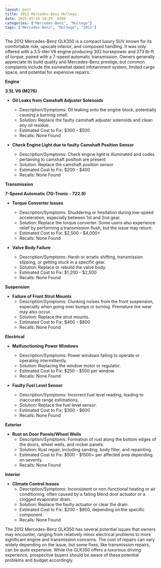 ```yaml
---
layout: post
title: 2012 Mercedes-Benz Multego
date: 2025-03-19 10:29 -0400
categories: ["Mercedes-Benz", "Multego"]
tags: ["Mercedes-Benz", "Multego", "2012"]
---
```

The 2012 Mercedes-Benz GLK350 is a compact luxury SUV known for its comfortable ride, upscale interior, and composed handling. It was only offered with a 3.5-liter V6 engine producing 302 horsepower and 273 lb-ft of torque, paired with a 7-speed automatic transmission. Owners generally appreciate its build quality and Mercedes-Benz prestige, but common complaints include the somewhat dated infotainment system, limited cargo space, and potential for expensive repairs.

**Engine**

**3.5L V6 (M276)**

*   **Oil Leaks from Camshaft Adjuster Solenoids**
    *   Description/Symptoms: Oil leaking onto the engine block, potentially causing a burning smell.
    *   Solution: Replace the faulty camshaft adjuster solenoids and clean any oil residue.
    *   Estimated Cost to Fix: $300 - $500
    *   Recalls: None Found

*   **Check Engine Light due to faulty Camshaft Position Sensor**
    *   Description/Symptoms: Check engine light is illuminated and codes pertaining to camshaft position are present
    *   Solution: Replace the camshaft position sensor
    *   Estimated Cost to Fix: $200 - $400
    *   Recalls: None Found

**Transmission**

**7-Speed Automatic (7G-Tronic - 722.9)**

*   **Torque Converter Issues**
    *   Description/Symptoms: Shuddering or hesitation during low-speed acceleration, especially between 1st and 2nd gear.
    *   Solution: Replace the torque converter. Some users also experience relief by performing a transmission flush, but the issue may return.
    *   Estimated Cost to Fix: $2,500 - $4,000+
    *   Recalls: None Found

*   **Valve Body Failure**
    *   Description/Symptoms: Harsh or erratic shifting, transmission slipping, or getting stuck in a specific gear.
    *   Solution: Replace or rebuild the valve body.
    *   Estimated Cost to Fix: $1,200 - $2,500
    *   Recalls: None Found

**Suspension**

*   **Failure of Front Strut Mounts**
    *   Description/Symptoms: Clunking noises from the front suspension, especially when going over bumps or turning. Premature tire wear may also occur.
    *   Solution: Replace the strut mounts.
    *   Estimated Cost to Fix: $400 - $800
    *   Recalls: None Found

**Electrical**

*   **Malfunctioning Power Windows**
    *   Description/Symptoms: Power windows failing to operate or operating intermittently.
    *   Solution: Replacing the window motor or regulator.
    *   Estimated Cost to Fix: $250 - $500 per window
    *   Recalls: None Found

*   **Faulty Fuel Level Sensor**
    *   Description/Symptoms: Incorrect fuel level reading, leading to inaccurate range estimations.
    *   Solution: Replace the fuel level sensor.
    *   Estimated Cost to Fix: $300 - $600
    *   Recalls: None Found

**Exterior**

*   **Rust on Door Panels/Wheel Wells**
    *   Description/Symptoms: Formation of rust along the bottom edges of the doors, wheel wells, and rocker panels.
    *   Solution: Rust repair, including sanding, body filler, and repainting.
    *   Estimated Cost to Fix: $500 - $1500+ per affected area depending on severity.
    *   Recalls: None Found

**Interior**

*   **Climate Control Issues**
    *   Description/Symptoms: Inconsistent or non-functional heating or air conditioning, often caused by a failing blend door actuator or a clogged evaporator drain.
    *   Solution: Replace the faulty actuator or clear the drain.
    *   Estimated Cost to Fix: $200 - $800, depending on the specific component.
    *   Recalls: None Found

The 2012 Mercedes-Benz GLK350 has several potential issues that owners may encounter, ranging from relatively minor electrical problems to more significant engine and transmission concerns. The cost of repairs can vary widely depending on the issue, but some fixes, like transmission repairs, can be quite expensive. While the GLK350 offers a luxurious driving experience, prospective buyers should be aware of these potential problems and budget accordingly.

